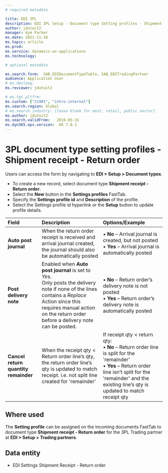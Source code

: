 ```yaml
---
# required metadata

title: EDI 3PL
description: EDI 3PL Setup - Document type Setting profiles - Shipment receipt - Return order
author: jdutoit2
manager: Kym Parker
ms.date: 2021-11-18
ms.topic: article
ms.prod: 
ms.service: dynamics-ax-applications
ms.technology: 

# optional metadata

ms.search.form:  SAB_EDIDocumentTypeTable, SAB_EDITradingPartner
audience: Application User
# ms.devlang: 
ms.reviewer: jdutoit2

# ms.tgt_pltfrm: 
ms.custom: ["21901", "intro-internal"]
ms.search.region: Global
# ms.search.industry: [leave blank for most, retail, public sector]
ms.author: jdutoit2
ms.search.validFrom:   2016-05-31
ms.dyn365.ops.version:  AX 7.0.1
---
```


# 3PL document type setting profiles - Shipment receipt - Return order

Users can access the form by navigating to **EDI > Setup > Document types**.

- To create a new record, select document type **Shipment receipt - Return order**.
- Select the **New** button in the **Settings profiles** FastTab.
- Specify the **Settings profile id** and **Description** of the profile.
- Select the Settings profile id hyperlink or the **Setup** button to update profile details.

**Field**           |	**Description**	                          | **Options/Example**
:-------            |:-------                                   |:----------
**Auto post journal** |	When the return order receipt is received and arrival journal created, the journal should also be automatically posted	| • **No** – Arrival journal is created, but not posted <br> • **Yes** –  Arrival journal is automatically posted
**Post delivery note**  |	Enabled when **Auto post journal** is set to _Yes_. <br> Only posts the delivery note if none of the lines contains a _Replace_ Action since this requires manual action on the return order before a delivery note can be posted.	| • **No** – Return order’s delivery note is not posted <br> • **Yes** – Return order’s delivery note is automatically posted
**Cancel return quantity remainder**  | When the receipt qty < Return order line’s qty, the return order line’s qty is updated to match receipt. i.e. not split line created for 'remainder'	| If receipt qty < return qty: <br> • **No** – Return order line is split for the 'remainder' <br> • **Yes** – Return order line isn’t split for the 'remainder' and the existing line’s qty is updated to match receipt qty

## Where used
The **Setting profile** can be assigned on the Incoming documents FastTab to document type **Shipment receipt - Return order** for the 3PL Trading partner at **EDI > Setup > Trading partners**.

## Data entity
- EDI Settings Shipment Receipt - Return order
